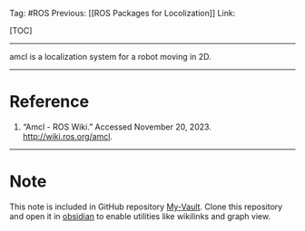 Tag: #ROS 
Previous: [[ROS Packages for Locolization]]
Link: 

[TOC]

---

amcl is a localization system for a robot moving in 2D.

---

# Reference

1. “Amcl - ROS Wiki.” Accessed November 20, 2023. http://wiki.ros.org/amcl.

---

# Note

This note is included in GitHub repository [My-Vault](https://github.com/LittleD3092/My-Vault.git). Clone this repository and open it in [obsidian](https://obsidian.md/) to enable utilities like wikilinks and graph view.